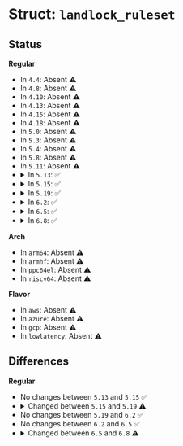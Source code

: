 # Struct: <code>landlock_ruleset</code>

## Status
<b>Regular</b>
<ul>
<li>
In <code>4.4</code>: Absent ⚠️
</li>
<li>
In <code>4.8</code>: Absent ⚠️
</li>
<li>
In <code>4.10</code>: Absent ⚠️
</li>
<li>
In <code>4.13</code>: Absent ⚠️
</li>
<li>
In <code>4.15</code>: Absent ⚠️
</li>
<li>
In <code>4.18</code>: Absent ⚠️
</li>
<li>
In <code>5.0</code>: Absent ⚠️
</li>
<li>
In <code>5.3</code>: Absent ⚠️
</li>
<li>
In <code>5.4</code>: Absent ⚠️
</li>
<li>
In <code>5.8</code>: Absent ⚠️
</li>
<li>
In <code>5.11</code>: Absent ⚠️
</li>
<li>
<details>
<summary>In <code>5.13</code>: ✅</summary>

```c
struct landlock_ruleset {
    struct rb_root root;
    struct landlock_hierarchy *hierarchy;
    struct work_struct work_free;
    struct mutex lock;
    refcount_t usage;
    u32 num_rules;
    u32 num_layers;
    u16 fs_access_masks[0];
};
```
</details>
</li>
<li>
<details>
<summary>In <code>5.15</code>: ✅</summary>

```c
struct landlock_ruleset {
    struct rb_root root;
    struct landlock_hierarchy *hierarchy;
    struct work_struct work_free;
    struct mutex lock;
    refcount_t usage;
    u32 num_rules;
    u32 num_layers;
    u16 fs_access_masks[0];
};
```
</details>
</li>
<li>
<details>
<summary>In <code>5.19</code>: ✅</summary>

```c
struct landlock_ruleset {
    struct rb_root root;
    struct landlock_hierarchy *hierarchy;
    struct work_struct work_free;
    struct mutex lock;
    refcount_t usage;
    u32 num_rules;
    u32 num_layers;
    access_mask_t fs_access_masks[0];
};
```
</details>
</li>
<li>
<details>
<summary>In <code>6.2</code>: ✅</summary>

```c
struct landlock_ruleset {
    struct rb_root root;
    struct landlock_hierarchy *hierarchy;
    struct work_struct work_free;
    struct mutex lock;
    refcount_t usage;
    u32 num_rules;
    u32 num_layers;
    access_mask_t fs_access_masks[0];
};
```
</details>
</li>
<li>
<details>
<summary>In <code>6.5</code>: ✅</summary>

```c
struct landlock_ruleset {
    struct rb_root root;
    struct landlock_hierarchy *hierarchy;
    struct work_struct work_free;
    struct mutex lock;
    refcount_t usage;
    u32 num_rules;
    u32 num_layers;
    access_mask_t fs_access_masks[0];
};
```
</details>
</li>
<li>
<details>
<summary>In <code>6.8</code>: ✅</summary>

```c
struct landlock_ruleset {
    struct rb_root root_inode;
    struct rb_root root_net_port;
    struct landlock_hierarchy *hierarchy;
    struct work_struct work_free;
    struct mutex lock;
    refcount_t usage;
    u32 num_rules;
    u32 num_layers;
    access_masks_t access_masks[0];
};
```
</details>
</li>
</ul>
<b>Arch</b>
<ul>
<li>
In <code>arm64</code>: Absent ⚠️
</li>
<li>
In <code>armhf</code>: Absent ⚠️
</li>
<li>
In <code>ppc64el</code>: Absent ⚠️
</li>
<li>
In <code>riscv64</code>: Absent ⚠️
</li>
</ul>
<b>Flavor</b>
<ul>
<li>
In <code>aws</code>: Absent ⚠️
</li>
<li>
In <code>azure</code>: Absent ⚠️
</li>
<li>
In <code>gcp</code>: Absent ⚠️
</li>
<li>
In <code>lowlatency</code>: Absent ⚠️
</li>
</ul>

## Differences
<b>Regular</b>
<ul>
<li>
No changes between <code>5.13</code> and <code>5.15</code> ✅
</li>
<li>
<details>
<summary>Changed between <code>5.15</code> and <code>5.19</code> ⚠️</summary>
<ul>
<li>
<b>Field type changed. </b>
<code>u16 fs_access_masks[0]</code> ➡️ <code>access_mask_t fs_access_masks[0]</code>
</li>
</ul>
</details>
</li>
<li>
No changes between <code>5.19</code> and <code>6.2</code> ✅
</li>
<li>
No changes between <code>6.2</code> and <code>6.5</code> ✅
</li>
<li>
<details>
<summary>Changed between <code>6.5</code> and <code>6.8</code> ⚠️</summary>
<ul>
<li>
<b>Field added. </b>
<code>struct rb_root root_inode</code>
</li>
<li>
<b>Field added. </b>
<code>struct rb_root root_net_port</code>
</li>
<li>
<b>Field added. </b>
<code>access_masks_t access_masks[0]</code>
</li>
<li>
<b>Field removed. </b>
<code>struct rb_root root</code>
</li>
<li>
<b>Field removed. </b>
<code>access_mask_t fs_access_masks[0]</code>
</li>
</ul>
</details>
</li>
</ul>
